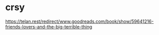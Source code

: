 # crsy
https://telan.rest/redirect/www.goodreads.com/book/show/59641216-friends-lovers-and-the-big-terrible-thing
